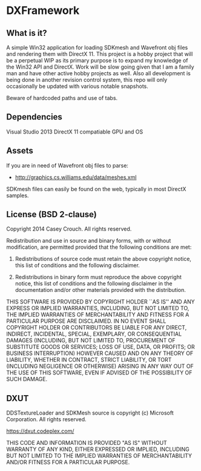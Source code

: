 DXFramework
==================================

What is it?
------------

A simple Win32 application for loading SDKmesh and Wavefront obj files and rendering them with DirectX 11.
This project is a hobby project that will be a perpetual WIP as its primary purpose is to expand my knowledge
of the Win32 API and DirectX. Work will be slow going given that I am a family man and have other active
hobby projects as well. Also all development is being done in another revision control system, this repo will
only occasionally be updated with various notable snapshots.

Beware of hardcoded paths and use of tabs.

Dependencies
----------------

Visual Studio 2013
DirectX 11 compatiable GPU and OS

Assets
-------

If you are in need of Wavefront obj files to parse:
- http://graphics.cs.williams.edu/data/meshes.xml

SDKmesh files can easily be found on the web, typically in most DirectX samples.


License (BSD 2-clause)
---------------------------

Copyright 2014 Casey Crouch. All rights reserved.

Redistribution and use in source and binary forms, with or without
modification, are permitted provided that the following conditions are met:

   1. Redistributions of source code must retain the above copyright notice,
      this list of conditions and the following disclaimer.

   2. Redistributions in binary form must reproduce the above copyright notice,
      this list of conditions and the following disclaimer in the documentation
      and/or other materials provided with the distribution.

THIS SOFTWARE IS PROVIDED BY COPYRIGHT HOLDER ``AS IS'' AND ANY EXPRESS OR
IMPLIED WARRANTIES, INCLUDING, BUT NOT LIMITED TO, THE IMPLIED WARRANTIES OF
MERCHANTABILITY AND FITNESS FOR A PARTICULAR PURPOSE ARE DISCLAIMED. IN NO
EVENT SHALL COPYRIGHT HOLDER OR CONTRIBUTORS BE LIABLE FOR ANY DIRECT,
INDIRECT, INCIDENTAL, SPECIAL, EXEMPLARY, OR CONSEQUENTIAL DAMAGES (INCLUDING,
BUT NOT LIMITED TO, PROCUREMENT OF SUBSTITUTE GOODS OR SERVICES; LOSS OF USE,
DATA, OR PROFITS; OR BUSINESS INTERRUPTION) HOWEVER CAUSED AND ON ANY THEORY OF
LIABILITY, WHETHER IN CONTRACT, STRICT LIABILITY, OR TORT (INCLUDING NEGLIGENCE
OR OTHERWISE) ARISING IN ANY WAY OUT OF THE USE OF THIS SOFTWARE, EVEN IF
ADVISED OF THE POSSIBILITY OF SUCH DAMAGE.


DXUT
------

DDSTextureLoader and SDKMesh source is copyright (c) Microsoft Corporation. All rights reserved.

https://dxut.codeplex.com/

THIS CODE AND INFORMATION IS PROVIDED "AS IS" WITHOUT WARRANTY OF
ANY KIND, EITHER EXPRESSED OR IMPLIED, INCLUDING BUT NOT LIMITED TO
THE IMPLIED WARRANTIES OF MERCHANTABILITY AND/OR FITNESS FOR A
PARTICULAR PURPOSE.
